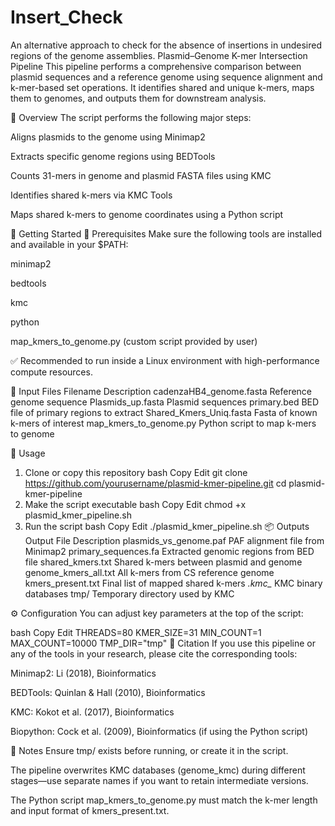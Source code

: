 # Insert_Check
An alternative approach to check for the absence of insertions in undesired regions of the genome assemblies.
Plasmid–Genome K-mer Intersection Pipeline
This pipeline performs a comprehensive comparison between plasmid sequences and a reference genome using sequence alignment and k-mer-based set operations. It identifies shared and unique k-mers, maps them to genomes, and outputs them for downstream analysis.

📂 Overview
The script performs the following major steps:

Aligns plasmids to the genome using Minimap2

Extracts specific genome regions using BEDTools

Counts 31-mers in genome and plasmid FASTA files using KMC

Identifies shared k-mers via KMC Tools

Maps shared k-mers to genome coordinates using a Python script

🚀 Getting Started
🔧 Prerequisites
Make sure the following tools are installed and available in your $PATH:

minimap2

bedtools

kmc

python

map_kmers_to_genome.py (custom script provided by user)

✅ Recommended to run inside a Linux environment with high-performance compute resources.

📄 Input Files
Filename	Description
cadenzaHB4_genome.fasta	Reference genome sequence
Plasmids_up.fasta	Plasmid sequences
primary.bed	BED file of primary regions to extract
Shared_Kmers_Uniq.fasta	Fasta of known k-mers of interest
map_kmers_to_genome.py	Python script to map k-mers to genome

📜 Usage
1. Clone or copy this repository
bash
Copy
Edit
git clone https://github.com/yourusername/plasmid-kmer-pipeline.git
cd plasmid-kmer-pipeline
2. Make the script executable
bash
Copy
Edit
chmod +x plasmid_kmer_pipeline.sh
3. Run the script
bash
Copy
Edit
./plasmid_kmer_pipeline.sh
📦 Outputs
Output File	Description
plasmids_vs_genome.paf	PAF alignment file from Minimap2
primary_sequences.fa	Extracted genomic regions from BED file
shared_kmers.txt	Shared k-mers between plasmid and genome
genome_kmers_all.txt	All k-mers from CS reference genome
kmers_present.txt	Final list of mapped shared k-mers
*.kmc_*	KMC binary databases
tmp/	Temporary directory used by KMC

⚙️ Configuration
You can adjust key parameters at the top of the script:

bash
Copy
Edit
THREADS=80
KMER_SIZE=31
MIN_COUNT=1
MAX_COUNT=10000
TMP_DIR="tmp"
🧾 Citation
If you use this pipeline or any of the tools in your research, please cite the corresponding tools:

Minimap2: Li (2018), Bioinformatics

BEDTools: Quinlan & Hall (2010), Bioinformatics

KMC: Kokot et al. (2017), Bioinformatics

Biopython: Cock et al. (2009), Bioinformatics (if using the Python script)

🧠 Notes
Ensure tmp/ exists before running, or create it in the script.

The pipeline overwrites KMC databases (genome_kmc) during different stages—use separate names if you want to retain intermediate versions.

The Python script map_kmers_to_genome.py must match the k-mer length and input format of kmers_present.txt.


